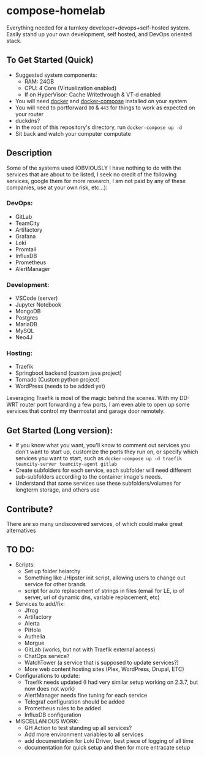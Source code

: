# compose-homelab
Everything needed for a turnkey developer+devops+self-hosted system. Easily stand up your own development, self hosted, and DevOps oriented stack. 

## To Get Started (Quick)
* Suggested system components: 
  * RAM: 24GB
  * CPU: 4 Core (Virtualization enabled)
  * If on HyperVisor: Cache Writethrough & VT-d enabled
* You will need [docker](https://docs.docker.com/get-docker/) and [docker-compose](https://docs.docker.com/compose/install/) installed on your system
* You will need to portforward `80` & `443` for things to work as expected on your router
* duckdns?
* In the root of this repository's directory, run `docker-compose up -d`
* Sit back and watch your computer computate

## Description
Some of the systems used (OBVIOUSLY I have nothing to do with the services that are about to be listed, I seek no credit of the following services, google them for more research, I am not paid by any of these companies, use at your own risk, etc...):
### DevOps:
  * GitLab
  * TeamCity
  * Artifactory
  * Grafana
  * Loki
  * Promtail
  * InfluxDB
  * Prometheus
  * AlertManager
### Development:
  * VSCode (server)
  * Jupyter Notebook
  * MongoDB
  * Postgres
  * MariaDB
  * MySQL
  * Neo4J
### Hosting:
  * Traefik
  * Springboot backend (custom java project)
  * Tornado (Custom python project)
  * WordPress (needs to be added yet)

Leveraging Traefik is most of the magic behind the scenes. With my DD-WRT router port forwarding a few ports, I am even able to open up some services that control my thermostat and garage door remotely. 

## Get Started (Long version): 
* If you know what you want, you'll know to comment out services you don't want to start up, customize the ports they run on, or specify which services you want to start, such as `docker-compose up -d traefik teamcity-server teamcity-agent gitlab`
* Create subfolders for each service, each subfolder will need different sub-subfolders according to the container image's needs. 
* Understand that some services use these subfolders/volumes for longterm storage, and others use 

## Contribute?
There are so many undiscovered services, of which could make great alternatives

## TO DO:
* Scripts:
  * Set up folder heiarchy
  * Something like JHipster init script, allowing users to change out service for other brands
  * script for auto replacement of strings in files (email for LE, ip of server, url of dynamic dns, variable replacement, etc)
* Services to add/fix:
  * Jfrog
  * Artifactory
  * Alerta 
  * PiHole
  * Authelia
  * Morgue
  * GitLab (works, but not with Traefik external access)
  * ChatOps service?
  * WatchTower (a service that is supposed to update services?)
  * More web content hosting sites (Plex, WordPress, Drupal, ETC)
* Configurations to update:
  * Traefik needs updated (I had very similar setup working on 2.3.7, but now does not work)
  * AlertManager needs fine tuning for each service
  * Telegraf configuration should be added
  * Prometheus rules to be added
  * InfluxDB configuration
* MISCELLANIOUS WORK:
  * GH Action to test standing up all services?
  * Add more environment variables to all services
  * add documentation for Loki Driver, best piece of logging of all time
  * documentation for quick setup and then for more entracate setup